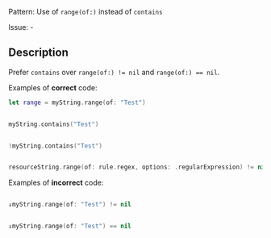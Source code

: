 Pattern: Use of `range(of:)` instead of `contains`

Issue: -

## Description

Prefer `contains` over `range(of:) != nil` and `range(of:) == nil`.

Examples of **correct** code:

```swift
let range = myString.range(of: "Test")


myString.contains("Test")


!myString.contains("Test")


resourceString.range(of: rule.regex, options: .regularExpression) != nil

```

Examples of **incorrect** code:

```swift

↓myString.range(of: "Test") != nil


↓myString.range(of: "Test") == nil

```

